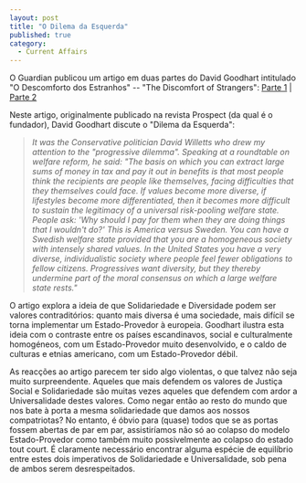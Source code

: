 ```yaml
---
layout: post
title: "O Dilema da Esquerda"
published: true
category:
  - Current Affairs
---
```

<p>O Guardian publicou um artigo em duas partes do David Goodhart intitulado "O Descomforto dos Estranhos" -- "The Discomfort of Strangers": <a href="http://politics.guardian.co.uk/comment/story/0,9115,1154687,00.html">Parte 1</a> | <a href="http://www.guardian.co.uk/comment/story/0,3604,1154693,00.html">Parte 2</a></p>

<p>Neste artigo, originalmente publicado na revista Prospect (da qual é o fundador), David Goodhart discute o "Dilema da Esquerda":<blockquote><cite>It was the Conservative politician David Willetts who drew my attention to the "progressive dilemma". Speaking at a roundtable on welfare reform, he said: "The basis on which you can extract large sums of money in tax and pay it out in benefits is that most people think the recipients are people like themselves, facing difficulties that they themselves could face. If values become more diverse, if lifestyles become more differentiated, then it becomes more difficult to sustain the legitimacy of a universal risk-pooling welfare state. People ask: 'Why should I pay for them when they are doing things that I wouldn't do?' This is America versus Sweden. You can have a Swedish welfare state provided that you are a homogeneous society with intensely shared values. In the United States you have a very diverse, individualistic society where people feel fewer obligations to fellow citizens. Progressives want diversity, but they thereby undermine part of the moral consensus on which a large welfare state rests."</cite></blockquote></p>

<p>O artigo explora a ideia de que Solidariedade e Diversidade podem ser valores contraditórios: quanto mais diversa é uma sociedade, mais difícil se torna implementar um Estado-Provedor à europeia. Goodhart ilustra esta ideia com o contraste entre os países escandinavos, social e culturalmente homogéneos, com um Estado-Provedor muito desenvolvido, e o caldo de culturas e etnias americano, com um Estado-Provedor débil.</p>

<p>As reacções ao artigo parecem ter sido algo violentas, o que talvez não seja muito surpreendente. Aqueles que mais defendem os valores de Justiça Social e Solidariedade são muitas vezes aqueles que defendem com ardor a Universalidade destes valores. Como negar então ao resto do mundo que nos bate à porta a mesma solidariedade que damos aos nossos compatriotas? No entanto, é óbvio para (quase) todos que se as portas fossem abertas de par em par, assistiríamos não só ao colapso do modelo Estado-Provedor como também muito possivelmente ao colapso do estado tout court. É claramente necessário encontrar alguma espécie de equilíbrio entre estes dois imperativos de Solidariedade e Universalidade, sob pena de ambos serem desrespeitados.</p>

